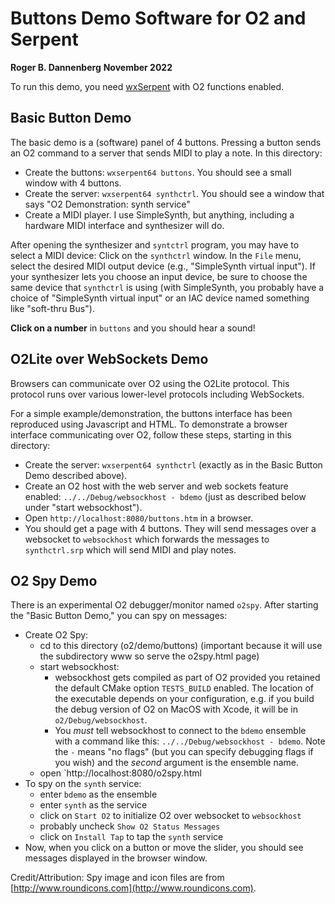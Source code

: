 # Buttons Demo Software for O2 and Serpent

**Roger B. Dannenberg**
**November 2022**

To run this demo, you need
[wxSerpent](https://www.cs.cmu.edu/~music/serpent/doc/serpent.htm)
with O2 functions enabled.

## Basic Button Demo
The basic demo is a (software) panel of 4 buttons. Pressing a button
sends an O2 command to a server that sends MIDI to play a note. In
this directory:
- Create the buttons: `wxserpent64 buttons`. You should see a small
window with 4 buttons.
- Create the server: `wxserpent64 synthctrl`. You should see a window
that says "O2 Demonstration: synth service"
- Create a MIDI player. I use SimpleSynth, but anything, including a
hardware MIDI interface and synthesizer will do. 

After opening the synthesizer and `syntctrl` program, you may have to
select a MIDI device: Click on the `synthctrl` window. In the `File`
menu, select the desired MIDI output device (e.g., "SimpleSynth virtual input").
If your synthesizer lets you choose an input device, be sure to choose
the same device that `synthctrl` is using (with SimpleSynth, you probably
have a choice of "SimpleSynth virtual input" or an IAC device named
something like "soft-thru Bus").

**Click on a number** in `buttons` and you should hear a sound!

## O2Lite over WebSockets Demo
Browsers can communicate over O2 using the O2Lite protocol. This
protocol runs over various lower-level protocols including WebSockets.

For a simple example/demonstration, the buttons interface has been
reproduced using Javascript and HTML. To demonstrate a browser
interface communicating over O2, follow these steps, starting in
this directory:
- Create the server: `wxserpent64 synthctrl` (exactly as in the Basic
  Button Demo described above).
- Create an O2 host with the web server and web sockets feature
  enabled: `../../Debug/websockhost - bdemo` (just as described below
  under "start websockhost").
- Open `http://localhost:8080/buttons.htm` in a browser.
- You should get a page with 4 buttons. They will send messages over
  a websocket to `websockhost` which forwards the messages to
  `synthctrl.srp` which will send MIDI and play notes.
  

## O2 Spy Demo
There is an experimental O2 debugger/monitor named `o2spy`. After
starting the "Basic Button Demo," you can spy on messages:
- Create O2 Spy:
  - cd to this directory (o2/demo/buttons) (important because it will
    use the subdirectory www so serve the o2spy.html page)
  - start websockhost:
    - websockhost gets compiled as part of O2 provided you retained
      the default CMake option `TESTS_BUILD` enabled. The location of
      the executable depends on your configuration, e.g. if you build
      the debug version of O2 on MacOS with Xcode, it will be in
      `o2/Debug/websockhost`.
    - You *must* tell websockhost to connect to the `bdemo` ensemble
      with a command like this: `../../Debug/websockhost -
      bdemo`. Note the `-` means "no flags" (but you can specify
      debugging flags if you wish) and the *second* argument is the
      ensemble name.
  - open `http://localhost:8080/o2spy.html
- To spy on the `synth` service:
  - enter `bdemo` as the ensemble
  - enter `synth` as the service
  - click on `Start O2` to initialize O2 over websocket to `websockhost`
  - probably uncheck `Show O2 Status Messages`
  - click on `Install Tap` to tap the `synth` service
- Now, when you click on a button or move the slider, you should see
  messages displayed in the browser window.

Credit/Attribution: Spy image and icon files are from
[http://www.roundicons.com](http://www.roundicons.com).
